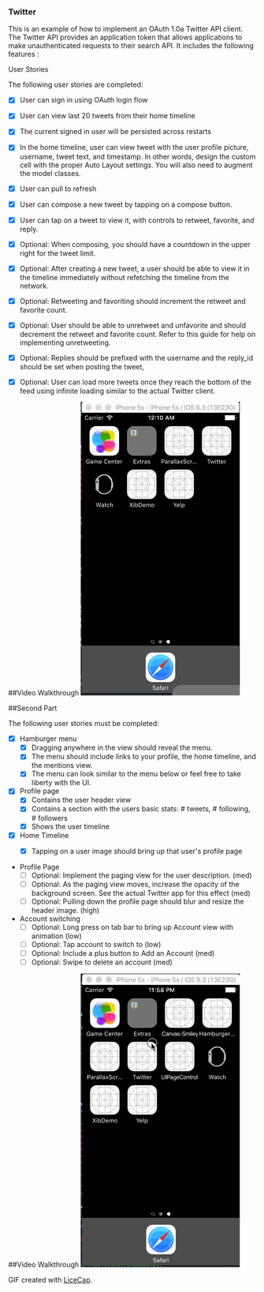 ### Twitter

This is an example of how to implement an OAuth 1.0a Twitter API client. The Twitter API provides an application token that allows applications to make unauthenticated requests to their search API. It includes the following features :


User Stories

The following user stories are completed:
* [x] User can sign in using OAuth login flow
* [x] User can view last 20 tweets from their home timeline
* [x] The current signed in user will be persisted across restarts
* [x] In the home timeline, user can view tweet with the user profile picture, username, tweet text, and timestamp. In other words, design the custom cell with the proper Auto Layout settings. You will also need to augment the model classes.
* [x] User can pull to refresh
* [x] User can compose a new tweet by tapping on a compose button.
* [x] User can tap on a tweet to view it, with controls to retweet, favorite, and reply.
* [x] Optional: When composing, you should have a countdown in the upper right for the tweet limit.
* [x] Optional: After creating a new tweet, a user should be able to view it in the timeline immediately without refetching the timeline from the network.
* [x] Optional: Retweeting and favoriting should increment the retweet and favorite count.
* [x] Optional: User should be able to unretweet and unfavorite and should decrement the retweet and favorite count. Refer to this guide for help on implementing unretweeting.
* [x] Optional: Replies should be prefixed with the username and the reply_id should be set when posting the tweet,
* [x] Optional: User can load more tweets once they reach the bottom of the feed using infinite loading similar to the actual Twitter client.


##Video Walkthrough
![](./Twitter.gif)

##Second Part

The following user stories must be completed:

* [x] Hamburger menu
    * [x] Dragging anywhere in the view should reveal the menu.
    * [x] The menu should include links to your profile, the home timeline, and the mentions view.
    * [x] The menu can look similar to the menu below or feel free to take liberty with the UI.
* [x] Profile page
    * [x] Contains the user header view
    * [x] Contains a section with the users basic stats: # tweets, # following, # followers
    * [x] Shows the user timeline
* [x] Home Timeline
    * [x] Tapping on a user image should bring up that user's profile page


* Profile Page
    * [ ] Optional: Implement the paging view for the user description. (med)
    * [ ] Optional: As the paging view moves, increase the opacity of the background screen. See the actual Twitter app for this effect (med)
    * [ ] Optional: Pulling down the profile page should blur and resize the header image. (high)
* Account switching
    * [ ] Optional: Long press on tab bar to bring up Account view with animation (low)
    * [ ] Optional: Tap account to switch to (low)
    * [ ] Optional: Include a plus button to Add an Account (med)
    * [ ] Optional: Swipe to delete an account (med)

##Video Walkthrough
![](./Twitter2.gif)

GIF created with [LiceCap](http://www.cockos.com/licecap/).

